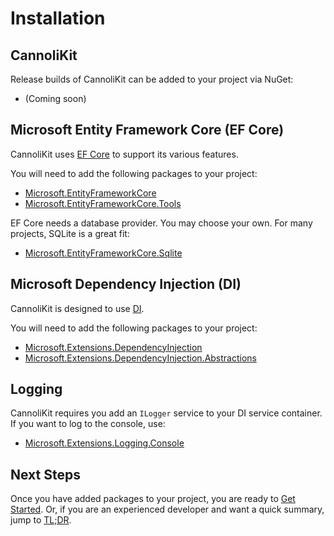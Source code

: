 # Installation

## CannoliKit
Release builds of CannoliKit can be added to your project via NuGet:
- (Coming soon)

## Microsoft Entity Framework Core (EF Core)
CannoliKit uses [EF Core](https://learn.microsoft.com/en-us/ef/core/) to support its various features. 

You will need to add the following packages to your project:
- [Microsoft.EntityFrameworkCore](https://www.nuget.org/packages/Microsoft.EntityFrameworkCore)
- [Microsoft.EntityFrameworkCore.Tools](https://www.nuget.org/packages/Microsoft.EntityFrameworkCore.Tools)

EF Core needs a database provider. You may choose your own. For many projects, SQLite is a great fit:
- [Microsoft.EntityFrameworkCore.Sqlite](https://www.nuget.org/packages/Microsoft.EntityFrameworkCore.Sqlite)

## Microsoft Dependency Injection (DI)
CannoliKit is designed to use [DI](https://learn.microsoft.com/en-us/dotnet/core/extensions/dependency-injection). 

You will need to add the following packages to your project:
- [Microsoft.Extensions.DependencyInjection](https://www.nuget.org/packages/Microsoft.Extensions.DependencyInjection)
- [Microsoft.Extensions.DependencyInjection.Abstractions](https://www.nuget.org/packages/Microsoft.Extensions.DependencyInjection.Abstractions)

## Logging
CannoliKit requires you add an `ILogger` service to your DI service container. If you want to log to the console, use:
- [Microsoft.Extensions.Logging.Console](https://www.nuget.org/packages/Microsoft.Extensions.Logging.Console)

## Next Steps

Once you have added packages to your project, you are ready to [Get Started](getting-started/database.md). Or, if you are an experienced developer and want a quick summary, jump to [TL;DR](getting-started/tldr.md).